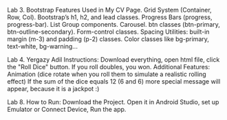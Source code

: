 Lab 3. Bootstrap Features Used in My CV Page.
Grid System (Container, Row, Col).
Bootstrap’s h1, h2, and lead classes.
Progress Bars (progress, progress-bar).
List Group components.
Carousel.
btn classes (btn-primary, btn-outline-secondary).
Form-control classes.
Spacing Utilities: built-in margin (m-3) and padding (p-2) classes.
Color classes like bg-primary, text-white, bg-warning...

Lab 4.
Yergazy Adil
Instructions: Download everything, open html file, click the "Roll Dice" button. If you roll doubles, you won.
Additional Features: Animation (dice rotate when you roll them to simulate a realistic rolling effect)
If the sum of the dice equals 12 (6 and 6) more special message will appear, because it is a jackpot :)

Lab 8.
How to Run: Download the Project. Open it in Android Studio, set up Emulator or Connect Device, Run the app.
